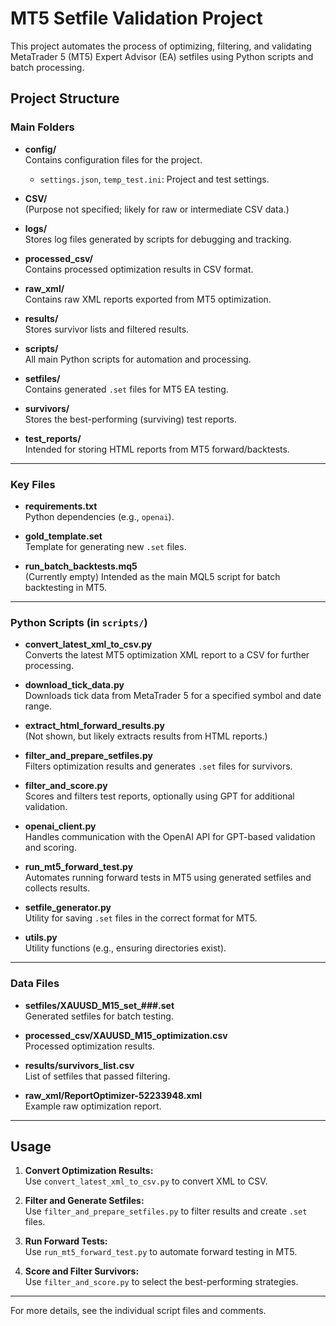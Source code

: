 # MT5 Setfile Validation Project

This project automates the process of optimizing, filtering, and validating MetaTrader 5 (MT5) Expert Advisor (EA) setfiles using Python scripts and batch processing.

## Project Structure

### Main Folders

- **config/**  
  Contains configuration files for the project.
  - `settings.json`, `temp_test.ini`: Project and test settings.

- **CSV/**  
  (Purpose not specified; likely for raw or intermediate CSV data.)

- **logs/**  
  Stores log files generated by scripts for debugging and tracking.

- **processed_csv/**  
  Contains processed optimization results in CSV format.

- **raw_xml/**  
  Contains raw XML reports exported from MT5 optimization.

- **results/**  
  Stores survivor lists and filtered results.

- **scripts/**  
  All main Python scripts for automation and processing.

- **setfiles/**  
  Contains generated `.set` files for MT5 EA testing.

- **survivors/**  
  Stores the best-performing (surviving) test reports.

- **test_reports/**  
  Intended for storing HTML reports from MT5 forward/backtests.

---

### Key Files

- **requirements.txt**  
  Python dependencies (e.g., `openai`).

- **gold_template.set**  
  Template for generating new `.set` files.

- **run_batch_backtests.mq5**  
  (Currently empty) Intended as the main MQL5 script for batch backtesting in MT5.

---

### Python Scripts (in `scripts/`)

- **convert_latest_xml_to_csv.py**  
  Converts the latest MT5 optimization XML report to a CSV for further processing.

- **download_tick_data.py**  
  Downloads tick data from MetaTrader 5 for a specified symbol and date range.

- **extract_html_forward_results.py**  
  (Not shown, but likely extracts results from HTML reports.)

- **filter_and_prepare_setfiles.py**  
  Filters optimization results and generates `.set` files for survivors.

- **filter_and_score.py**  
  Scores and filters test reports, optionally using GPT for additional validation.

- **openai_client.py**  
  Handles communication with the OpenAI API for GPT-based validation and scoring.

- **run_mt5_forward_test.py**  
  Automates running forward tests in MT5 using generated setfiles and collects results.

- **setfile_generator.py**  
  Utility for saving `.set` files in the correct format for MT5.

- **utils.py**  
  Utility functions (e.g., ensuring directories exist).

---

### Data Files

- **setfiles/XAUUSD_M15_set_###.set**  
  Generated setfiles for batch testing.

- **processed_csv/XAUUSD_M15_optimization.csv**  
  Processed optimization results.

- **results/survivors_list.csv**  
  List of setfiles that passed filtering.

- **raw_xml/ReportOptimizer-52233948.xml**  
  Example raw optimization report.

---

## Usage

1. **Convert Optimization Results:**  
   Use `convert_latest_xml_to_csv.py` to convert XML to CSV.

2. **Filter and Generate Setfiles:**  
   Use `filter_and_prepare_setfiles.py` to filter results and create `.set` files.

3. **Run Forward Tests:**  
   Use `run_mt5_forward_test.py` to automate forward testing in MT5.

4. **Score and Filter Survivors:**  
   Use `filter_and_score.py` to select the best-performing strategies.

---

For more details, see the individual script files and comments.
